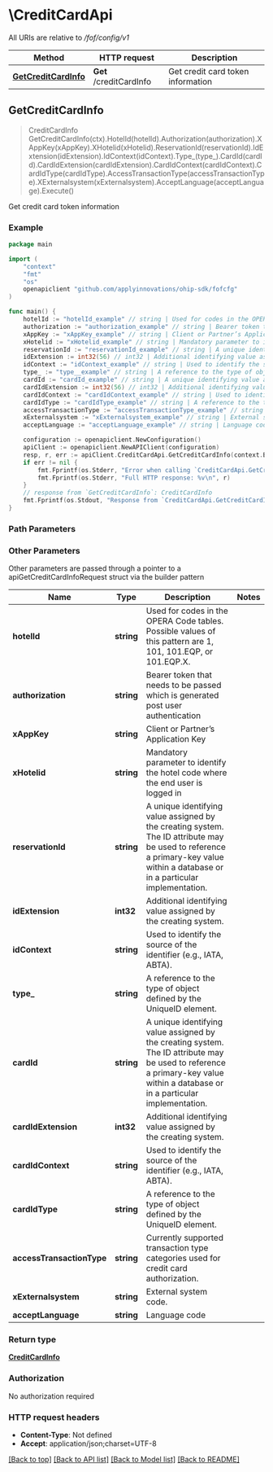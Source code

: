 # \CreditCardApi

All URIs are relative to */fof/config/v1*

Method | HTTP request | Description
------------- | ------------- | -------------
[**GetCreditCardInfo**](CreditCardApi.md#GetCreditCardInfo) | **Get** /creditCardInfo | Get credit card token information



## GetCreditCardInfo

> CreditCardInfo GetCreditCardInfo(ctx).HotelId(hotelId).Authorization(authorization).XAppKey(xAppKey).XHotelid(xHotelid).ReservationId(reservationId).IdExtension(idExtension).IdContext(idContext).Type_(type_).CardId(cardId).CardIdExtension(cardIdExtension).CardIdContext(cardIdContext).CardIdType(cardIdType).AccessTransactionType(accessTransactionType).XExternalsystem(xExternalsystem).AcceptLanguage(acceptLanguage).Execute()

Get credit card token information



### Example

```go
package main

import (
    "context"
    "fmt"
    "os"
    openapiclient "github.com/applyinnovations/ohip-sdk/fofcfg"
)

func main() {
    hotelId := "hotelId_example" // string | Used for codes in the OPERA Code tables. Possible values of this pattern are 1, 101, 101.EQP, or 101.EQP.X.
    authorization := "authorization_example" // string | Bearer token that needs to be passed which is generated post user authentication
    xAppKey := "xAppKey_example" // string | Client or Partner’s Application Key
    xHotelid := "xHotelid_example" // string | Mandatory parameter to identify the hotel code where the end user is logged in
    reservationId := "reservationId_example" // string | A unique identifying value assigned by the creating system. The ID attribute may be used to reference a primary-key value within a database or in a particular implementation. (optional)
    idExtension := int32(56) // int32 | Additional identifying value assigned by the creating system. (optional)
    idContext := "idContext_example" // string | Used to identify the source of the identifier (e.g., IATA, ABTA). (optional)
    type_ := "type__example" // string | A reference to the type of object defined by the UniqueID element. (optional)
    cardId := "cardId_example" // string | A unique identifying value assigned by the creating system. The ID attribute may be used to reference a primary-key value within a database or in a particular implementation. (optional)
    cardIdExtension := int32(56) // int32 | Additional identifying value assigned by the creating system. (optional)
    cardIdContext := "cardIdContext_example" // string | Used to identify the source of the identifier (e.g., IATA, ABTA). (optional)
    cardIdType := "cardIdType_example" // string | A reference to the type of object defined by the UniqueID element. (optional)
    accessTransactionType := "accessTransactionType_example" // string | Currently supported transaction type categories used for credit card authorization. (optional)
    xExternalsystem := "xExternalsystem_example" // string | External system code. (optional)
    acceptLanguage := "acceptLanguage_example" // string | Language code (optional)

    configuration := openapiclient.NewConfiguration()
    apiClient := openapiclient.NewAPIClient(configuration)
    resp, r, err := apiClient.CreditCardApi.GetCreditCardInfo(context.Background()).HotelId(hotelId).Authorization(authorization).XAppKey(xAppKey).XHotelid(xHotelid).ReservationId(reservationId).IdExtension(idExtension).IdContext(idContext).Type_(type_).CardId(cardId).CardIdExtension(cardIdExtension).CardIdContext(cardIdContext).CardIdType(cardIdType).AccessTransactionType(accessTransactionType).XExternalsystem(xExternalsystem).AcceptLanguage(acceptLanguage).Execute()
    if err != nil {
        fmt.Fprintf(os.Stderr, "Error when calling `CreditCardApi.GetCreditCardInfo``: %v\n", err)
        fmt.Fprintf(os.Stderr, "Full HTTP response: %v\n", r)
    }
    // response from `GetCreditCardInfo`: CreditCardInfo
    fmt.Fprintf(os.Stdout, "Response from `CreditCardApi.GetCreditCardInfo`: %v\n", resp)
}
```

### Path Parameters



### Other Parameters

Other parameters are passed through a pointer to a apiGetCreditCardInfoRequest struct via the builder pattern


Name | Type | Description  | Notes
------------- | ------------- | ------------- | -------------
 **hotelId** | **string** | Used for codes in the OPERA Code tables. Possible values of this pattern are 1, 101, 101.EQP, or 101.EQP.X. | 
 **authorization** | **string** | Bearer token that needs to be passed which is generated post user authentication | 
 **xAppKey** | **string** | Client or Partner’s Application Key | 
 **xHotelid** | **string** | Mandatory parameter to identify the hotel code where the end user is logged in | 
 **reservationId** | **string** | A unique identifying value assigned by the creating system. The ID attribute may be used to reference a primary-key value within a database or in a particular implementation. | 
 **idExtension** | **int32** | Additional identifying value assigned by the creating system. | 
 **idContext** | **string** | Used to identify the source of the identifier (e.g., IATA, ABTA). | 
 **type_** | **string** | A reference to the type of object defined by the UniqueID element. | 
 **cardId** | **string** | A unique identifying value assigned by the creating system. The ID attribute may be used to reference a primary-key value within a database or in a particular implementation. | 
 **cardIdExtension** | **int32** | Additional identifying value assigned by the creating system. | 
 **cardIdContext** | **string** | Used to identify the source of the identifier (e.g., IATA, ABTA). | 
 **cardIdType** | **string** | A reference to the type of object defined by the UniqueID element. | 
 **accessTransactionType** | **string** | Currently supported transaction type categories used for credit card authorization. | 
 **xExternalsystem** | **string** | External system code. | 
 **acceptLanguage** | **string** | Language code | 

### Return type

[**CreditCardInfo**](CreditCardInfo.md)

### Authorization

No authorization required

### HTTP request headers

- **Content-Type**: Not defined
- **Accept**: application/json;charset=UTF-8

[[Back to top]](#) [[Back to API list]](../README.md#documentation-for-api-endpoints)
[[Back to Model list]](../README.md#documentation-for-models)
[[Back to README]](../README.md)

